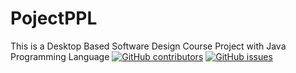 # PojectPPL
This is a Desktop Based Software Design Course Project with Java Programming Language 
[![GitHub contributors](https://img.shields.io/github/issues/NoraNekoIT/PojectPPL?style=for-the-badge)](https://github.com/noranekoit/ProjectPPL/graphs/contributors) 
[![GitHub issues](https://img.shields.io/github/issues/NoraNekoIT/PojectPPL?style=for-the-badge)](https://github.com/NoraNekoIT/PojectPPL/issues)
